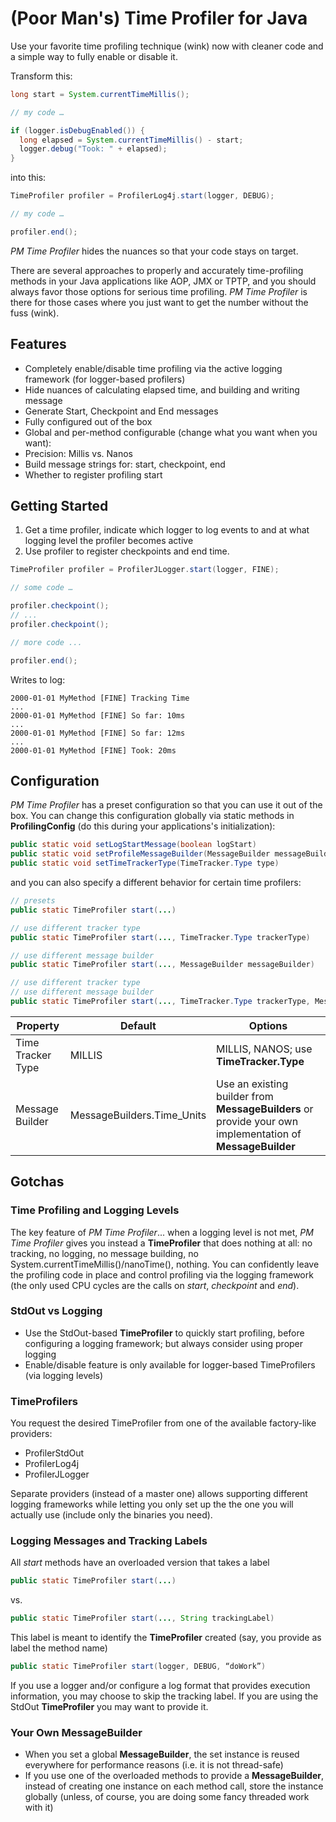 # (Poor Man's) Time Profiler for Java

Use your favorite time profiling technique (wink) now with cleaner code and a simple way to fully enable or disable it.

Transform this:
```java
long start = System.currentTimeMillis();

// my code …

if (logger.isDebugEnabled()) {
  long elapsed = System.currentTimeMillis() - start;
  logger.debug("Took: " + elapsed);
}
```
into this:
```java
TimeProfiler profiler = ProfilerLog4j.start(logger, DEBUG);

// my code …

profiler.end();
```
*PM Time Profiler* hides the nuances so that your code stays on target.

There are several approaches to properly and accurately time-profiling methods in your Java applications like AOP, JMX or TPTP, and you should always favor those options for serious time profiling. *PM Time Profiler* is there for those cases where you just want to get the number without the fuss (wink).


## Features
* Completely enable/disable time profiling via the active logging framework (for logger-based profilers)
* Hide nuances of calculating elapsed time, and building and writing message
* Generate Start, Checkpoint and End messages
* Fully configured out of the box
* Global and per-method configurable (change what you want when you want):
 * Precision: Millis vs. Nanos
 * Build message strings for: start, checkpoint, end
 * Whether to register profiling start


## Getting Started
1. Get a time profiler, indicate which logger to log events to and at what logging level the profiler becomes active
2. Use profiler to register checkpoints and end time.

```java
TimeProfiler profiler = ProfilerJLogger.start(logger, FINE);

// some code …

profiler.checkpoint();
// ...
profiler.checkpoint();

// more code ...

profiler.end();
```
Writes to log:
```stdout
2000-01-01 MyMethod [FINE] Tracking Time
...
2000-01-01 MyMethod [FINE] So far: 10ms
...
2000-01-01 MyMethod [FINE] So far: 12ms
...
2000-01-01 MyMethod [FINE] Took: 20ms
```


## Configuration

*PM Time Profiler* has a preset configuration so that you can use it out of the box. You can change this configuration globally via static methods in **ProfilingConfig** (do this during your applications's initialization):
```java
public static void setLogStartMessage(boolean logStart)
public static void setProfileMessageBuilder(MessageBuilder messageBuilder)
public static void setTimeTrackerType(TimeTracker.Type type)
```
and you can also specify a different behavior for certain time profilers:
```java
// presets
public static TimeProfiler start(...)

// use different tracker type
public static TimeProfiler start(..., TimeTracker.Type trackerType)

// use different message builder
public static TimeProfiler start(..., MessageBuilder messageBuilder)

// use different tracker type
// use different message builder
public static TimeProfiler start(..., TimeTracker.Type trackerType, MessageBuilder messageBuilder)
```


| Property | Default | Options |
| -------- | ------- | ------- |
| Time Tracker Type | MILLIS | MILLIS, NANOS; use **TimeTracker.Type** |
| Message Builder | MessageBuilders.Time_Units | Use an existing builder from **MessageBuilders** or provide your own implementation of **MessageBuilder** |


## Gotchas

### Time Profiling and Logging Levels
The key feature of *PM Time Profiler*... when a logging level is not met, *PM Time Profiler* gives you instead a **TimeProfiler** that does nothing at all: no tracking, no logging, no message building, no System.currentTimeMillis()/nanoTime(), nothing. You can confidently leave the profiling code in place and control profiling via the logging framework (the only used CPU cycles are the calls on *start*, *checkpoint* and *end*).

### StdOut vs Logging
* Use the StdOut-based **TimeProfiler** to quickly start profiling, before configuring a logging framework; but always consider using proper logging
* Enable/disable feature is only available for logger-based TimeProfilers (via logging levels)

### TimeProfilers
You request the desired TimeProfiler from one of the available factory-like providers:
* ProfilerStdOut
* ProfilerLog4j
* ProfilerJLogger

Separate providers (instead of a master one) allows supporting different logging frameworks while letting you only set up the the one you will actually use (include only the binaries you need).

### Logging Messages and Tracking Labels
All *start* methods have an overloaded version that takes a label
```java
public static TimeProfiler start(...)
```
vs.
```java
public static TimeProfiler start(..., String trackingLabel)
```
This label is meant to identify the **TimeProfiler** created (say, you provide as label the method name)
```java
public static TimeProfiler start(logger, DEBUG, “doWork”)
```
If you use a logger and/or configure a log format that provides execution information, you may choose to skip the tracking label. If you are using the StdOut **TimeProfiler** you may want to provide it.

### Your Own MessageBuilder
* When you set a global **MessageBuilder**, the set instance is reused everywhere for performance reasons (i.e. it is not thread-safe)
* If you use one of the overloaded methods to provide a **MessageBuilder**, instead of creating one instance on each method call, store the instance globally (unless, of course, you are doing some fancy threaded work with it)
